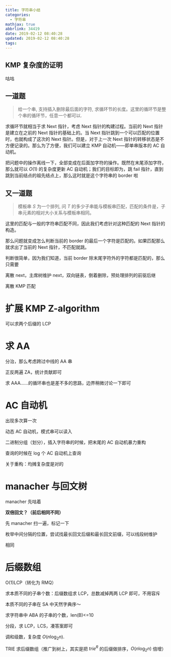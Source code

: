 ```yaml
---
title: 字符串小结
categories:
  - 字符串
mathjax: true
abbrlink: 34419
date: 2019-02-12 08:40:28
updated: 2019-02-12 08:40:28
tags:
---
```



## KMP 复杂度的证明

咕咕

## 一道题

>  给一个串, 支持插入删除最后面的字符, 求循环节的长度。这里的循环节是整个串的循环节，任意一个都可以.

求循环节就相当于求 Next 指针，考虑 Next 指针的构建过程。当前的 Next 指针是建立在之前的 Next 指针的基础上的。当 Next 指针跳到一个可以匹配的位置时，也就构成了这次的 Next 指针。但是，对于上一次 Next 指针的转移状态是不方便记录的。那么为了方便，我们可以建立 KMP 自动机——即单串版本的 AC 自动机。

把问题中的操作离线一下，全部变成在后面加字符的操作。既然在末尾添加字符，那么就可以 $O(1)$ 的复杂度更新 AC 自动机；我们的目标即为，跳 fail 指针，直到跳到当前结点的祖先结点上，那么这时就是这个字符串的 border 啦

## 又一道题

> 模板串 $S$ 为一个排列, 问 $T$ 的多少子串能与模板串匹配，匹配的条件是，子串元素的相对大小关系与模板串相同。

这里的匹配与一般的字符串匹配不同，因此我们考虑针对这种匹配的 Next 指针的构造。

那么问题就变成怎么判断当前的 border 的最后一个字符是匹配的。如果匹配那么就求出了当前的 Next 指针，不匹配就跳。

判断很简单，因为我们知道，当前 border 除末尾字符外的字符都是匹配的，那么只需要

离散 next，主席树维护 next，双向链表，倒着删除，预处理排列的前驱后继

离散 KMP 匹配

# 扩展 KMP Z-algorithm

可以求两个后缀的 LCP

# 求 AA

分治，那么考虑跨过中线的 AA 串

正反两遍 ZA，统计贡献即可

求 AAA……的循环串也是差不多的思路，边界稍微讨论一下即可



# AC 自动机

出现多次算一次

动态 AC 自动机，模式串可以读入

二进制分组（划分），插入字符串的时候，把末尾的 AC 自动机暴力重构

查询的时候在 log 个 AC 自动机上查询

关于重构：均摊复杂度是对的



# manacher 与回文树

manacher 先咕着

**双倍回文？（前后相同不同）**

先 manacher 扫一遍，标记一下

枚举中间分隔的位置，尝试找最长回文后缀和最长回文前缀，可以线段树维护

相同



# 后缀数组

O(1)LCP（转化为 RMQ）

求本质不同的子串个数：后缀数组求 LCP，总数减掉两两 LCP 即可，不用容斥

本质不同的子串在 SA 中天然字典序～

求字符串中 ABA 的子串的个数，len(B)<=10

分段，求 LCP，LCS，凑答案即可

调和级数，复杂度 $O(n\log_2n)$.

TRIE 求后缀数组（推广到树上，其实是把 $trie^R$ 的后缀做排序，$O(n\log_2n)$ 倍增）
